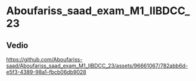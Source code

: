 # Aboufariss_saad_exam_M1_IIBDCC_23
## Vedio
https://github.com/Aboufariss-saad/Aboufariss_saad_exam_M1_IIBDCC_23/assets/96661067/782abb6d-e5f3-4389-98a1-fbcb06db9028
